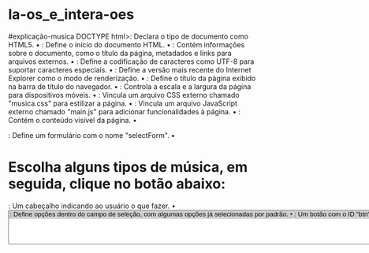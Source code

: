 # la-os_e_intera-oes

#explicação-musica 
DOCTYPE html>: Declara o tipo de documento como HTML5.
• <html>: Define o início do documento HTML.
• <head>: Contém informações sobre o documento, como o título da página, metadados e links para arquivos externos.
• <meta charset='utf-8'>: Define a codificação de caracteres como UTF-8 para suportar caracteres especiais.
• <meta http-equiv='X-UA-Compatible' content='IE=edge'>: Define a versão mais recente do Internet Explorer como o modo de renderização.
• <title>Page Title</title>: Define o título da página exibido na barra de título do navegador.
• <meta name='viewport' content='width=device-width, initial-scale=1'>: Controla a escala e a largura da página para dispositivos móveis.
• <link rel='stylesheet' type='text/css' media='screen' href='musica.css'>: Vincula um arquivo CSS externo chamado "musica.css" para estilizar a página.
• <script src='main.js'></script>: Vincula um arquivo JavaScript externo chamado "main.js" para adicionar funcionalidades à página.
• <body>: Contém o conteúdo visível da página.
• <form name="selectForm">: Define um formulário com o nome "selectForm".
• <h1>Escolha alguns tipos de música, em seguida, clique no botão abaixo:</h1>: Um cabeçalho indicando ao usuário o que fazer.
• <select class="select" id="tipoMusica" name="tipoMusica" multiple="multiple">: Define um campo de seleção múltipla com a classe "select" e o nome "tipoMusica".
• <option selected="selected">: Define opções dentro do campo de seleção, com algumas opções já selecionadas por padrão.
• <input id="btn" type="button" value="Quantos foram selecionados?" />: Um botão com o ID "btn" que, quando clicado, exibirá quantas opções foram selecionadas no campo de seleção múltipla.
• O script JavaScript define uma função chamada "howMany" para contar quantas opções foram selecionadas no campo de seleção. Em seguida, adiciona um evento de clique ao botão que chama essa função e exibe um alerta com o número de opções selecionadas.
tem menu de contexto

#explicação-css
*::before, *::after { box-sizing: content-box; }: Define o modelo de caixa para os pseudo-elementos ::before e ::after como content-box, o que significa que as dimensões desses pseudo-elementos não incluirão o preenchimento e a borda do elemento pai.
• :root { ... }: Define variáveis CSS personalizadas usando a pseudo-classe :root. Essas variáveis são usadas posteriormente no código para definir cores e estilos.
• select { ... }: Estiliza os elementos select. Remove os estilos padrão do navegador, como borda e seta de seleção, e define estilos personalizados, incluindo a aparência do elemento, cores, tamanho da fonte e outras propriedades.
• select:focus + .focus { ... }: Estiliza um elemento com a classe .focus que vem após um elemento select quando o select está em foco. Isso cria um efeito visual de foco ao redor do elemento select.
• select[multiple] { ... }: Estiliza elementos select que possuem o atributo multiple, como o campo de seleção múltipla no código HTML fornecido. Define o tamanho e o comportamento específicos para esses elementos.
• .select--disabled { ... }: Estiliza elementos com a classe .select--disabled, que são usados para desativar elementos select, alterando a aparência e o comportamento para indicar que estão desativados.
• label { ... }: Estiliza elementos label, definindo o tamanho da fonte e o peso da fonte.
• body { ... }: Estiliza o corpo da página, definindo o tamanho mínimo da altura da visualização (min-height), o alinhamento do conteúdo, a família da fonte, a cor de fundo e o preenchimento.
